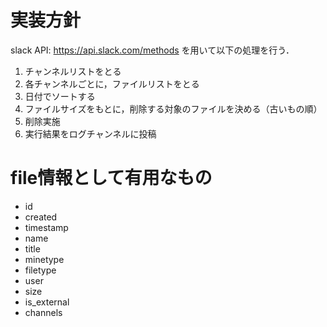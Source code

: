 # 実装方針

slack API: https://api.slack.com/methods を用いて以下の処理を行う．

1. チャンネルリストをとる
2. 各チャンネルごとに，ファイルリストをとる
3. 日付でソートする
4. ファイルサイズをもとに，削除する対象のファイルを決める（古いもの順）
5. 削除実施
6. 実行結果をログチャンネルに投稿

# file情報として有用なもの

* id
* created
* timestamp
* name
* title
* minetype
* filetype
* user
* size
* is_external
* channels